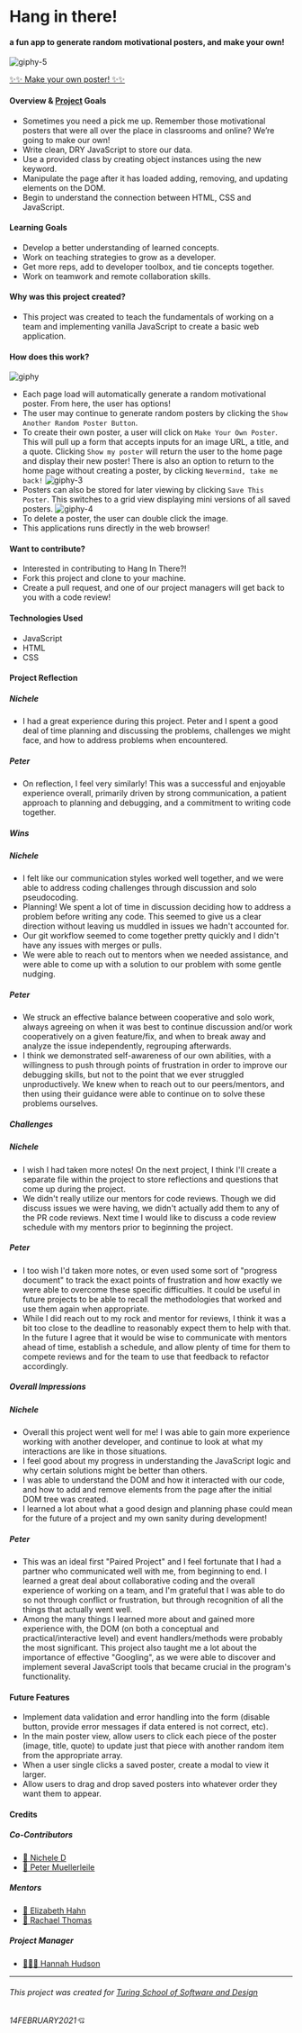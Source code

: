 # Hang in there!
#### a fun app to generate random motivational posters, and make your own!

![giphy-5](https://user-images.githubusercontent.com/63027000/107981580-936f3280-6f7f-11eb-88af-4e9f1fd76737.gif)

[✨✨ Make your own poster! ✨✨](https://pcmueller.github.io/hang-in-there-boilerplate/)

#### Overview & [Project](https://frontend.turing.io/projects/module-1/hang-in-there.html) Goals
- Sometimes you need a pick me up. Remember those motivational posters that were all over the place in classrooms and online? We’re going to make our own!
- Write clean, DRY JavaScript to store our data.
- Use a provided class by creating object instances using the new keyword.
- Manipulate the page after it has loaded adding, removing, and updating elements on the DOM.
- Begin to understand the connection between HTML, CSS and JavaScript.

#### Learning Goals
- Develop a better understanding of learned concepts.
- Work on teaching strategies to grow as a developer.
- Get more reps, add to developer toolbox, and tie concepts together.
- Work on teamwork and remote collaboration skills.

#### Why was this project created?
- This project was created to teach the fundamentals of working on a team and implementing vanilla JavaScript to create a basic web application.

#### How does this work?
![giphy](https://user-images.githubusercontent.com/63027000/107980370-5c981d00-6f7d-11eb-91ae-53fb074b82f2.gif)
- Each page load will automatically generate a random motivational poster. From here, the user has options!
- The user may continue to generate random posters by clicking the `Show Another Random Poster Button`.
- To create their own poster, a user will click on `Make Your Own Poster`. This will pull up a form that accepts inputs for an image URL, a title, and a quote. Clicking `Show my poster` will return the user to the home page and display their new poster! There is also an option to return to the home page without creating a poster, by clicking `Nevermind, take me back!`
![giphy-3](https://user-images.githubusercontent.com/63027000/107980953-6c643100-6f7e-11eb-8719-5856a5afc3f9.gif)
- Posters can also be stored for later viewing by clicking `Save This Poster`. This switches to a grid view displaying mini versions of all saved posters.
![giphy-4](https://user-images.githubusercontent.com/63027000/107981255-f01e1d80-6f7e-11eb-80e0-9ddcda47d6f1.gif)
- To delete a poster, the user can double click the image.
- This applications runs directly in the web browser!

#### Want to contribute?
- Interested in contributing to Hang In There?!
- Fork this project and clone to your machine.
- Create a pull request, and one of our project managers will get back to you with a code review!

#### Technologies Used
- JavaScript
- HTML
- CSS

#### Project Reflection
##### Nichele
- I had a great experience during this project. Peter and I spent a good deal of time planning and discussing the problems, challenges we might face, and how to address problems when encountered.
##### Peter
- On reflection, I feel very similarly! This was a successful and enjoyable experience overall, primarily driven by strong communication, a patient approach to planning and debugging, and a commitment to writing code together.

##### Wins
##### Nichele
- I felt like our communication styles worked well together, and we were able to address coding challenges through discussion and solo pseudocoding.
- Planning! We spent a lot of time in discussion deciding how to address a problem before writing any code. This seemed to give us a clear direction without leaving us muddled in issues we hadn't accounted for.
- Our git workflow seemed to come together pretty quickly and I didn't have any issues with merges or pulls.
- We were able to reach out to mentors when we needed assistance, and were able to come up with a solution to our problem with some gentle nudging.
##### Peter
- We struck an effective balance between cooperative and solo work, always agreeing on when it was best to continue discussion and/or work cooperatively on a given feature/fix, and when to break away and analyze the issue independently, regrouping afterwards.
- I think we demonstrated self-awareness of our own abilities, with a willingness to push through points of frustration in order to improve our debugging skills, but not to the point that we ever struggled unproductively. We knew when to reach out to our peers/mentors, and then using their guidance were able to continue on to solve these problems ourselves.

##### Challenges
##### Nichele
- I wish I had taken more notes! On the next project, I think I'll create a separate file within the project to store reflections and questions that come up during the project.
- We didn't really utilize our mentors for code reviews. Though we did discuss issues we were having, we didn't actually add them to any of the PR code reviews. Next time I would like to discuss a code review schedule with my mentors prior to beginning the project.
##### Peter
- I too wish I'd taken more notes, or even used some sort of "progress document" to track the exact points of frustration and how exactly we were able to overcome these specific difficulties. It could be useful in future projects to be able to recall the methodologies that worked and use them again when appropriate.
- While I did reach out to my rock and mentor for reviews, I think it was a bit too close to the deadline to reasonably expect them to help with that. In the future I agree that it would be wise to communicate with mentors ahead of time, establish a schedule, and allow plenty of time for them to compete reviews and for the team to use that feedback to refactor accordingly.

##### Overall Impressions
##### Nichele
- Overall this project went well for me! I was able to gain more experience working with another developer, and continue to look at what my interactions are like in those situations.
- I feel good about my progress in understanding the JavaScript logic and why certain solutions might be better than others.
- I was able to understand the DOM and how it interacted with our code, and how to add and remove elements from the page after the initial DOM tree was created.
- I learned a lot about what a good design and planning phase could mean for the future of a project and my own sanity during development!
##### Peter
- This was an ideal first "Paired Project" and I feel fortunate that I had a partner who communicated well with me, from beginning to end. I learned a great deal about collaborative coding and the overall experience of working on a team, and I'm grateful that I was able to do so not through conflict or frustration, but through recognition of all the things that actually went well.
- Among the many things I learned more about and gained more experience with, the DOM (on both a conceptual and practical/interactive level) and event handlers/methods were probably the most significant. This project also taught me a lot about the importance of effective "Googling", as we were able to discover and implement several JavaScript tools that became crucial in the program's functionality.

#### Future Features
- Implement data validation and error handling into the form (disable button, provide error messages if data entered is not correct, etc).
- In the main poster view, allow users to click each piece of the poster (image, title, quote) to update just that piece with another random item from the appropriate array.
- When a user single clicks a saved poster, create a modal to view it larger.
- Allow users to drag and drop saved posters into whatever order they want them to appear.

#### Credits
##### Co-Contributors
- [🌵 Nichele D](https://github.com/nichelicorn)
- [🦥 Peter Muellerleile](https://github.com/pcmueller)
##### Mentors
- [🌴 Elizabeth Hahn](https://github.com/elizhahn)
- [🐻 Rachael Thomas](https://github.com/rachael-t)
##### Project Manager
- [👩🏻‍🏫 Hannah Hudson](https://github.com/hannahhch)

**************************************************************************

###### This project was created for [Turing School of Software and Design](https://turing.io/)
###### 14FEBRUARY2021💘
